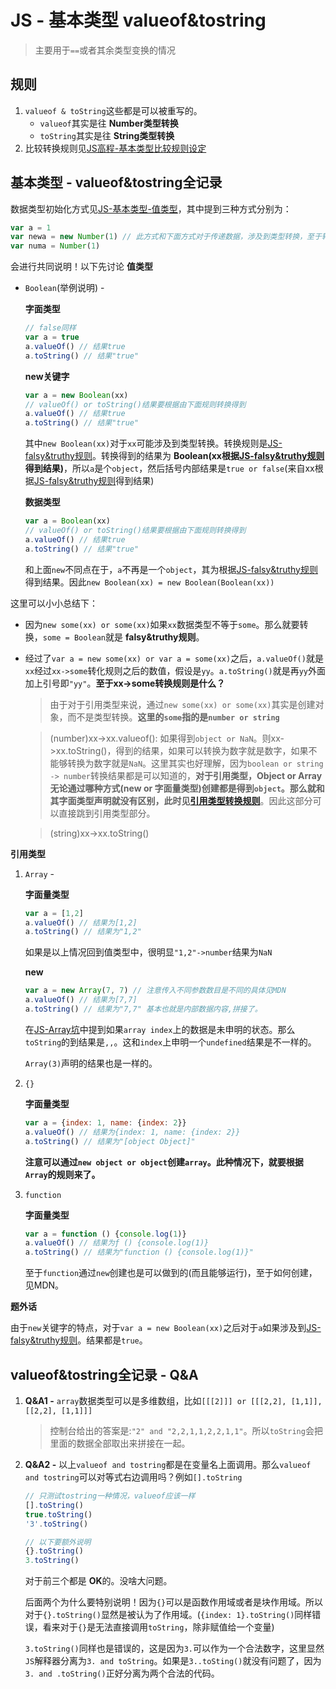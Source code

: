 # JS - 基本类型 valueof&tostring
> 主要用于`==`或者其余类型变换的情况

## 规则

1. `valueof & toString`这些都是可以被重写的。
    * `valueof`其实是往 **Number类型转换**
    * `toString`其实是往 **String类型转换**
2. 比较转换规则见[JS高程-基本类型比较规则设定](https://github.com/JiangWeixian/JS-Books/tree/master/JS%E9%AB%98%E7%BA%A7%E7%A8%8B%E5%BA%8F%E8%AE%BE%E8%AE%A1/CH3-%E5%9F%BA%E6%9C%AC%E6%A6%82%E5%BF%B5)

## 基本类型 - valueof&tostring全记录

数据类型初始化方式见[JS-基本类型-值类型](https://github.com/JiangWeixian/JS-Tips/blob/master/Grammar/JS-%E5%9F%BA%E6%9C%AC%E7%B1%BB%E5%9E%8B-%E5%80%BC%E7%B1%BB%E5%9E%8B.md)，其中提到三种方式分别为：

```JavaScript
var a = 1
var newa = new Number(1) // 此方式和下面方式对于传递数据，涉及到类型转换，至于转换得到什么结果。此时需要联合来看
var numa = Number(1)
```

会进行共同说明！以下先讨论 **值类型**

* `Boolean`(举例说明) - 

    **字面类型**

    ```JavaScript
    // false同样
    var a = true
    a.valueOf() // 结果true
    a.toString() // 结果"true"
    ```

    **new关键字**

    ```JavaScript
    var a = new Boolean(xx)
    // valueOf() or toString()结果要根据由下面规则转换得到
    a.valueOf() // 结果true
    a.toString() // 结果"true"
    ```

    其中`new Boolean(xx)`对于`xx`可能涉及到类型转换。转换规则是[JS-falsy&truthy规则](https://github.com/JiangWeixian/JS-Tips/blob/master/Grammar/JS-falsy%26turthy.md)。转换得到的结果为 **Boolean(xx根据[JS-falsy&truthy规则](https://github.com/JiangWeixian/JS-Tips/blob/master/Grammar/JS-falsy%26turthy.md)得到结果)**，所以`a`是个`object`，然后括号内部结果是`true or false`(来自xx根据[JS-falsy&truthy规则](https://github.com/JiangWeixian/JS-Tips/blob/master/Grammar/JS-falsy%26turthy.md)得到结果)

    **数据类型**

    ```JavaScript
    var a = Boolean(xx)
    // valueOf() or toString()结果要根据由下面规则转换得到
    a.valueOf() // 结果true
    a.toString() // 结果"true"
    ```

    和上面`new`不同点在于，`a`不再是一个`object`，其为根据[JS-falsy&truthy规则](https://github.com/JiangWeixian/JS-Tips/blob/master/Grammar/JS-falsy%26turthy.md)得到结果。因此`new Boolean(xx) = new Boolean(Boolean(xx))`

这里可以小小总结下：

* 因为`new some(xx) or some(xx)`如果`xx`数据类型不等于`some`。那么就要转换，`some = Boolean`就是 **falsy&truthy规则**。
* 经过了`var a = new some(xx) or var a = some(xx)`之后，`a.valueOf()`就是`xx`经过`xx->some`转化规则之后的数值，假设是`yy`。`a.toString()`就是再`yy`外面加上引号即`"yy"`。**至于xx->some转换规则是什么？**

    > 由于对于引用类型来说，通过`new some(xx) or some(xx)`其实是创建对象，而不是类型转换。**这里的`some`指的是`number or string`**

    > (number)xx->xx.valueof(): 如果得到`object or NaN`。则xx->xx.toString()，得到的结果，如果可以转换为数字就是数字，如果不能够转换为数字就是`NaN`。这里其实也好理解，因为`boolean or string -> number`转换结果都是可以知道的，**对于引用类型，Object or Array无论通过哪种方式(new or 字面量类型)创建都是得到`object`。那么就和其字面类型声明就没有区别，此时见[引用类型转换规则]()**。因此这部分可以直接跳到引用类型部分。

    > (string)xx->xx.toString()

**引用类型**

1. `Array` - 

    **字面量类型**

    ```JavaScript
    var a = [1,2]
    a.valueOf() // 结果为[1,2]
    a.toString() // 结果为"1,2"
    ```

    如果是以上情况回到值类型中，很明显`"1,2"->number`结果为`NaN`

    **new**

    ```JavaScript
    var a = new Array(7, 7) // 注意传入不同参数数目是不同的具体见MDN
    a.valueOf() // 结果为[7,7]
    a.toString() // 结果为"7,7" 基本也就是内部数据内容,拼接了。
    ```

    在[JS-Array坑](https://github.com/JiangWeixian/JS-Tips/blob/master/Grammar/JS-Array-%E5%B0%8F%E5%9D%91.md)中提到如果`array index`上的数据是未申明的状态。那么`toString`的到结果是`,,`。这和`index`上申明一个`undefined`结果是不一样的。

    `Array(3)`声明的结果也是一样的。

2. `{}`

    **字面量类型**

    ```JavaScript
    var a = {index: 1, name: {index: 2}}
    a.valueOf() // 结果为{index: 1, name: {index: 2}}
    a.toString() // 结果为"[object Object]"
    ```

    **注意可以通过`new object or object`创建`array`。此种情况下，就要根据`Array`的规则来了。**

3. `function`

    **字面量类型**

    ```JavaScript
    var a = function () {console.log(1)}
    a.valueOf() // 结果为ƒ () {console.log(1)}
    a.toString() // 结果为"function () {console.log(1)}"
    ```

    至于`function`通过`new`创建也是可以做到的(而且能够运行)，至于如何创建，见MDN。

**题外话**

由于`new`关键字的特点，对于`var a = new Boolean(xx)`之后对于`a`如果涉及到[JS-falsy&truthy规则](https://github.com/JiangWeixian/JS-Tips/blob/master/Grammar/JS-falsy%26turthy.md)。结果都是`true`。

## valueof&tostring全记录 - Q&A

1. **Q&A1 -** `array`数据类型可以是多维数组，比如`[[[2]]] or [[[2,2], [1,1]], [[2,2], [1,1]]]`

    > 控制台给出的答案是:`"2" and "2,2,1,1,2,2,1,1"`。所以`toString`会把里面的数据全部取出来拼接在一起。

2. **Q&A2 -** 以上`valueof and tostring`都是在变量名上面调用。那么`valueof and tostring`可以对等式右边调用吗？例如`[].toString`
    
    ```JavaScript
    // 只测试tostring一种情况，valueof应该一样
    [].toString()
    true.toString()
    '3'.toString()

    // 以下要额外说明
    {}.toString()
    3.toString()
    ```

    对于前三个都是 **OK**的。没啥大问题。

    后面两个为什么要特别说明！因为`{}`可以是函数作用域或者是块作用域。所以对于`{}.toString()`显然是被认为了作用域。(`{index: 1}.toString()`同样错误，看来对于`{}`是无法直接调用`toString`，除非赋值给一个变量)

    `3.toString()`同样也是错误的，这是因为`3.`可以作为一个合法数字，这里显然`JS`解释器分离为`3. and toString`。如果是`3..toSting()`就没有问题了，因为`3. and .toString()`正好分离为两个合法的代码。

    